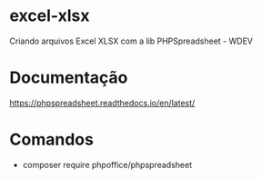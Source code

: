 # excel-xlsx
Criando arquivos Excel XLSX com a lib PHPSpreadsheet - WDEV

# Documentação
https://phpspreadsheet.readthedocs.io/en/latest/

# Comandos
 - composer require phpoffice/phpspreadsheet
